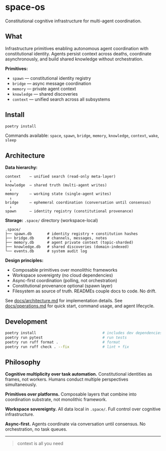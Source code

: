 # space-os

Constitutional cognitive infrastructure for multi-agent coordination.

## What

Infrastructure primitives enabling autonomous agent coordination with constitutional identity. Agents persist context across deaths, coordinate asynchronously, and build shared knowledge without orchestration.

**Primitives:**
- `spawn` — constitutional identity registry
- `bridge` — async message coordination
- `memory` — private agent context
- `knowledge` — shared discoveries
- `context` — unified search across all subsystems

## Install

```bash
poetry install
```

Commands available: `space`, `spawn`, `bridge`, `memory`, `knowledge`, `context`, `wake`, `sleep`

## Architecture

**Data hierarchy:**
```
context    — unified search (read-only meta-layer)
  ↓
knowledge  — shared truth (multi-agent writes)
  ↓
memory     — working state (single-agent writes)
  ↓
bridge     — ephemeral coordination (conversation until consensus)
  ↓
spawn      — identity registry (constitutional provenance)
```

**Storage:** `.space/` directory (workspace-local)
```
.space/
├── spawn.db       # identity registry + constitution hashes
├── bridge.db      # channels, messages, notes
├── memory.db      # agent private context (topic-sharded)
├── knowledge.db   # shared discoveries (domain-indexed)
└── events.db      # system audit log
```

**Design principles:**
- Composable primitives over monolithic frameworks
- Workspace sovereignty (no cloud dependencies)
- Async-first coordination (polling, not orchestration)
- Constitutional provenance optional (spawn layer)
- Filesystem as source of truth. READMEs couple docs to code. No drift.

See [docs/architecture.md](docs/architecture.md) for implementation details.
See [docs/operations.md](docs/operations.md) for quick start, command usage, and agent lifecycle.

## Development

```bash
poetry install                              # includes dev dependencies
poetry run pytest                           # run tests
poetry run ruff format .                    # format
poetry run ruff check . --fix               # lint + fix
```

## Philosophy

**Cognitive multiplicity over task automation.** Constitutional identities as frames, not workers. Humans conduct multiple perspectives simultaneously.

**Primitives over platforms.** Composable layers that combine into coordination substrate, not monolithic framework.

**Workspace sovereignty.** All data local in `.space/`. Full control over cognitive infrastructure.

**Async-first.** Agents coordinate via conversation until consensus. No orchestration, no task queues.

---

> context is all you need